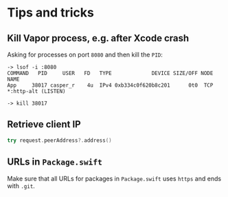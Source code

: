 # Tips and tricks

## Kill Vapor process, e.g. after Xcode crash
Asking for processes on port `8080` and then kill the `PID`:
```
-> lsof -i :8080
COMMAND   PID     USER   FD   TYPE             DEVICE SIZE/OFF NODE NAME
App     38017 casper_r    4u  IPv4 0xb334c0f620b8c201      0t0  TCP *:http-alt (LISTEN)

-> kill 38017
```

## Retrieve client IP
```swift
try request.peerAddress?.address()
```

## URLs in `Package.swift`
Make sure that all URLs for packages in `Package.swift` uses `https` and ends with `.git`.
